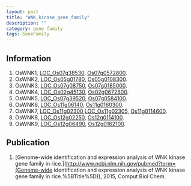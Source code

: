 ```yaml
---
layout: post
title: "WNK_kinase_gene_family"
description: ""
category: gene family
tags: GeneFamily
---
```


## Information
1. OsWNK1, [LOC_Os07g38530](http://rice.plantbiology.msu.edu/cgi-bin/ORF_infopage.cgi?orf=LOC_Os07g38530), [Os07g0572800](http://rapdb.dna.affrc.go.jp/viewer/gbrowse_details/irgsp1?name=Os07g0572800).
2. OsWNK2, [LOC_Os05g01780](http://rice.plantbiology.msu.edu/cgi-bin/ORF_infopage.cgi?orf=LOC_Os05g01780), [Os05g0108300](http://rapdb.dna.affrc.go.jp/viewer/gbrowse_details/irgsp1?name=Os05g0108300).
3. OsWNK3, [LOC_Os07g08750](http://rice.plantbiology.msu.edu/cgi-bin/ORF_infopage.cgi?orf=LOC_Os07g08750), [Os07g0185000](http://rapdb.dna.affrc.go.jp/viewer/gbrowse_details/irgsp1?name=Os07g0185000).
4. OsWNK4, [LOC_Os02g45130](http://rice.plantbiology.msu.edu/cgi-bin/ORF_infopage.cgi?orf=LOC_Os02g45130), [Os02g0672800](http://rapdb.dna.affrc.go.jp/viewer/gbrowse_details/irgsp1?name=Os02g0672800).
5. OsWNK5, [LOC_Os07g39520](http://rice.plantbiology.msu.edu/cgi-bin/ORF_infopage.cgi?orf=LOC_Os07g39520), [Os07g0584100](http://rapdb.dna.affrc.go.jp/viewer/gbrowse_details/irgsp1?name=Os07g0584100).
6. OsWNK6, [LOC_Os11g06140](http://rice.plantbiology.msu.edu/cgi-bin/ORF_infopage.cgi?orf=LOC_Os11g06140), [Os11g0160300](http://rapdb.dna.affrc.go.jp/viewer/gbrowse_details/irgsp1?name=Os11g0160300).
7. OsWNK7, [LOC_Os11g02300](http://rice.plantbiology.msu.edu/cgi-bin/ORF_infopage.cgi?orf=LOC_Os11g02300),[LOC_Os11g02305](http://rice.plantbiology.msu.edu/cgi-bin/ORF_infopage.cgi?orf=LOC_Os11g02305), [Os11g0114600](http://rapdb.dna.affrc.go.jp/viewer/gbrowse_details/irgsp1?name=Os11g0114600).
8. OsWNK8, [LOC_Os12g02250](http://rice.plantbiology.msu.edu/cgi-bin/ORF_infopage.cgi?orf=LOC_Os12g02250), [Os12g0114100](http://rapdb.dna.affrc.go.jp/viewer/gbrowse_details/irgsp1?name=Os12g0114100).
9. OsWNK9, [LOC_Os12g06490](http://rice.plantbiology.msu.edu/cgi-bin/ORF_infopage.cgi?orf=LOC_Os12g06490), [Os12g0162100](http://rapdb.dna.affrc.go.jp/viewer/gbrowse_details/irgsp1?name=Os12g0162100).

## Publication
1. [Genome-wide identification and expression analysis of WNK kinase gene family in rice.](http://www.ncbi.nlm.nih.gov/pubmed?term=(Genome-wide identification and expression analysis of WNK kinase gene family in rice.%5BTitle%5D)), 2015, Comput Biol Chem.


